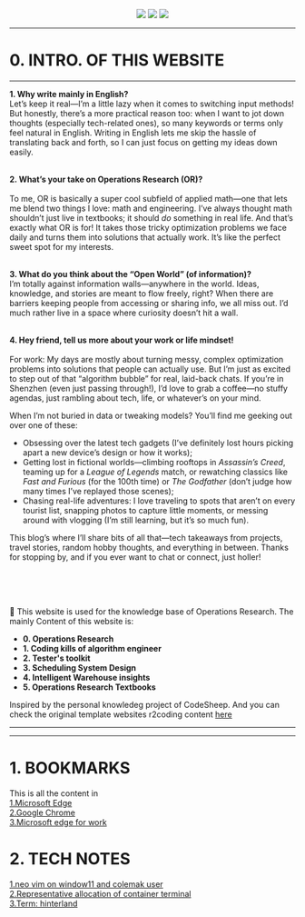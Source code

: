 
<!-- <p align="center">
    <a href="https://www.r2coding.com/" target="_blank">
        <img src="https://cdn.jsdelivr.net/gh/justacoder99/r2coding@master/img/r2coding_logo_index.15y992dieibg.png" width=""/>
    </a>
</p> -->
<!-- ![20240419-170121.jpg](https://s2.loli.net/2024/05/07/CqXjK9WdtsbEegv.jpg) -->

<p align="center">
  <a href="https://blog.csdn.net/weixin_43464653?type=blog" target="_blank"><img src="https://img.shields.io/badge/CSDN-熊猫鹏_梓潼-yellow"></a>
  <a href="https://www.linkedin.com/feed/?trk=guest_homepage-basic_nav-header-signin" target="_blank"><img src="https://img.shields.io/badge/LinkedIn-Wenpeng Li-blue.svg"></a>
  <a href="https://space.bilibili.com/13180854" target="_blank"><img src="https://img.shields.io/badge/bilibili-哔哩哔哩-critical"></a>
  <!-- <a href="" target="_blank">
    <img src="https://domilicli.bio" alt="微信联系">
  </a> -->
</p>

---
# **0. INTRO. OF THIS WEBSITE**
---

**1. Why write mainly in English?**
<br> 
Let’s keep it real—I’m a little lazy when it comes to switching input methods! But honestly, there’s a more practical reason too: when I want to jot down thoughts (especially tech-related ones), so many keywords or terms only feel natural in English. Writing in English lets me skip the hassle of translating back and forth, so I can just focus on getting my ideas down easily.  
<br> 

**2. What’s your take on Operations Research (OR)?**  
<br> 
To me, OR is basically a super cool subfield of applied math—one that lets me blend two things I love: math and engineering. I’ve always thought math shouldn’t just live in textbooks; it should *do* something in real life. And that’s exactly what OR is for! It takes those tricky optimization problems we face daily and turns them into solutions that actually work. It’s like the perfect sweet spot for my interests.  
<br> 

**3. What do you think about the “Open World” (of information)?**
<br> 
I’m totally against information walls—anywhere in the world. Ideas, knowledge, and stories are meant to flow freely, right? When there are barriers keeping people from accessing or sharing info, we all miss out. I’d much rather live in a space where curiosity doesn’t hit a wall.  
<br> 

**4. Hey friend, tell us more about your work or life mindset!**  
<br> 
For work: My days are mostly about turning messy, complex optimization problems into solutions that people can actually use. But I’m just as excited to step out of that “algorithm bubble” for real, laid-back chats. If you’re in Shenzhen (even just passing through!), I’d love to grab a coffee—no stuffy agendas, just rambling about tech, life, or whatever’s on your mind.  

When I’m not buried in data or tweaking models? You’ll find me geeking out over one of these:  
- Obsessing over the latest tech gadgets (I’ve definitely lost hours picking apart a new device’s design or how it works);  
- Getting lost in fictional worlds—climbing rooftops in *Assassin’s Creed*, teaming up for a *League of Legends* match, or rewatching classics like *Fast and Furious* (for the 100th time) or *The Godfather* (don’t judge how many times I’ve replayed those scenes);  
- Chasing real-life adventures: I love traveling to spots that aren’t on every tourist list, snapping photos to capture little moments, or messing around with vlogging (I’m still learning, but it’s so much fun).  

This blog’s where I’ll share bits of all that—tech takeaways from projects, travel stories, random hobby thoughts, and everything in between. Thanks for stopping by, and if you ever want to chat or connect, just holler!


<br><br><br> 



 🌟
  This website is used for the knowledge base of Operations Research. 
  The mainly Content of this website is:
  - **0. Operations Research**
  - **1. Coding kills of algorithm engineer**
  - **2. Tester's toolkit**
  - **3. Scheduling System Design**
  - **4. Intelligent Warehouse insights**
  - **5. Operations Research Textbooks**























  Inspired by the personal knowledeg project of CodeSheep. And you can check the original template websites r2coding content [here](./r2coding.md)

---

<!-- <embed src="files/building-a-second-brain-a-proven-method-to-organize-your-digital-life-and-unlock-your-creative-potential-1982167386-9781982167387_compress.pdf" width="600" height="400" type="application/pdf"> -->






---
# **1. BOOKMARKS**
This is  all the content in <br>
[1.Microsoft Edge](./Bookmarks.md)<br>
[2.Google Chrome](./Boomarks_chrome.md)<br>
[3.Microsoft edge for work](./bookmarks_hr.md)<br>


# **2. TECH NOTES**
[1.neo vim on window11 and colemak user](./mdnote/neovimTutorial.md)<br>
[2.Representative allocation of container terminal](./mdnote/bapyap.md)<br>
[3.Term: hinterland](./mdnote/hinterland.md)<br>
